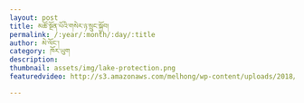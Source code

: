 ```yaml
---
layout: post
title: མཚོ་སྔོན་པོའི་གསེར་ཉ་སྲུང་སྐྱོབ།
permalink: /:year/:month/:day/:title
author: མེ་ལོང་།
category: ཁོར་ཡུག
description: 
thumbnail: assets/img/lake-protection.png
featuredvideo: http://s3.amazonaws.com/melhong/wp-content/uploads/2018/05/24141217/Lake-Protection-final-draft.mp4

---
```



